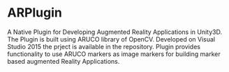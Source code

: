 # ARPlugin
A Native Plugin for Developing Augmented Reality Applications in Unity3D. 
The Plugin is built using ARUCO library of OpenCV. Developed on Visual Studio 2015 the prject is available in the repository.
Plugin provides functionality to use ARUCO markers as image markers for building marker based augmented Reality Applications. 
